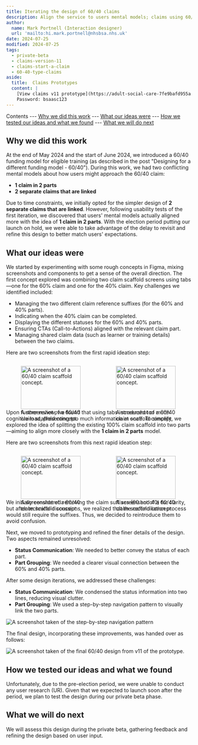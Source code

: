 ```yaml
---
title: Iterating the design of 60/40 claims
description: Align the service to users mental models; claims using 60/40 funding model are thought of as 1 claim in two parts. 
author:
  name: Mark Portnell (Interaction designer)
  url: 'mailto:hi.mark.portnell@nhsbsa.nhs.uk'
date: 2024-07-25
modified: 2024-07-25
tags:
  - private-beta
  - claims-version-11
  - claims-start-a-claim
  - 60-40-type-claims
aside:
  title:  Claims Prototypes
  content: |
    [View claims v11 prototype](https://adult-social-care-7fe9bafd955a.herokuapp.com/claims/prototypes/design/v11/) 
    Password: bsaasc123
---
```


Contents
--- [Why we did this work](#why-we-did-this-work)
--- [What our ideas were](#what-our-ideas-were)
--- [How we tested our ideas and what we found](#how-we-tested-our-ideas-and-what-we-found)
--- [What we will do next](#what-we-will-do-next)

## Why we did this work
At the end of May 2024 and the start of June 2024, we introduced a 60/40 funding model for eligible training (as described in the post "Designing for a different funding model - 60/40"). During this work, we had two conflicting mental models about how users might approach the 60/40 claim:

- **1 claim in 2 parts**
- **2 separate claims that are linked**

Due to time constraints, we initially opted for the simpler design of **2 separate claims that are linked**. However, following usability tests of the first iteration, we discovered that users' mental models actually aligned more with the idea of **1 claim in 2 parts**. With the election period putting our launch on hold, we were able to take advantage of the delay to revisit and refine this design to better match users' expectations.

## What our ideas were
We started by experimenting with some rough concepts in Figma, mixing screenshots and components to get a sense of the overall direction. The first concept explored was combining two claim scaffold screens using tabs—one for the 60% claim and one for the 40% claim. Key challenges we identified included:

- Managing the two different claim reference suffixes (for the 60% and 40% parts).
- Indicating when the 40% claim can be completed.
- Displaying the different statuses for the 60% and 40% parts.
- Ensuring CTAs (Call-to-Actions) aligned with the relevant claim part.
- Managing shared claim data (such as learner or training details) between the two claims.

Here are two screenshots from the first rapid ideation step:

<div style="display: flex; flex-wrap: wrap; gap: 1rem;">
  <div style="flex: 1; max-width: 48%;">
  <figure>
    <img src="concept-1.png" alt="A screenshot of a 60/40 claim scaffold concept." style="width: 100%; height: auto;">
    <figcaption>A screenshot of a 60/40 claim scaffold concept.</figcaption>
  </figure>
  </div>
  <div style="flex: 1; max-width: 48%;">
  <figure>
    <img src="concept-2.png" alt="A screenshot of a 60/40 claim scaffold concept." style="width: 100%; height: auto;">
    <figcaption>A screenshot of a 60/40 claim scaffold concept.</figcaption>
  </figure>
  </div>
</div>

Upon further review, we found that using tabs introduced too much cognitive load, presenting too much information at once. To simplify, we explored the idea of splitting the existing 100% claim scaffold into two parts—aiming to align more closely with the **1 claim in 2 parts** model.

Here are two screenshots from this next rapid ideation step:

<div style="display: flex; flex-wrap: wrap; gap: 1rem;">
  <div style="flex: 1; max-width: 48%;">
  <figure>
    <img src="concept-3.png" alt="A screenshot of a 60/40 claim scaffold concept." style="width: 100%; height: auto;">
    <figcaption>A screenshot of a 60/40 claim scaffold concept.</figcaption>
  </figure>
  </div>
  <div style="flex: 1; max-width: 48%;">
  <figure>
    <img src="concept-4.png" alt="A screenshot of a 60/40 claim scaffold concept." style="width: 100%; height: auto;">
    <figcaption>A screenshot of a 60/40 claim scaffold concept.</figcaption>
  </figure>
  </div>
</div>

We initially considered removing the claim suffixes (60 and 40) for clarity, but after technical discussions, we realized that the reconciliation process would still require the suffixes. Thus, we decided to reintroduce them to avoid confusion.

Next, we moved to prototyping and refined the finer details of the design. Two aspects remained unresolved:
- **Status Communication**: We needed to better convey the status of each part.
- **Part Grouping**: We needed a clearer visual connection between the 60% and 40% parts.

After some design iterations, we addressed these challenges:
- **Status Communication**: We condensed the status information into two lines, reducing visual clutter.
- **Part Grouping**: We used a step-by-step navigation pattern to visually link the two parts.

![A screenshot taken of the step-by-step navigation pattern](step-by-step.png "step-by-step navigation pattern")

The final design, incorporating these improvements, was handed over as follows:

![A screenshot taken of the final 60/40 design from v11 of the prototype.](v11-60-40-design.png "the final 60/40 design from v11 of the prototype")

## How we tested our ideas and what we found
Unfortunately, due to the pre-election period, we were unable to conduct any user research (UR). Given that we expected to launch soon after the period, we plan to test the design during our private beta phase.

## What we will do next
We will assess this design during the private beta, gathering feedback and refining the design based on user input.